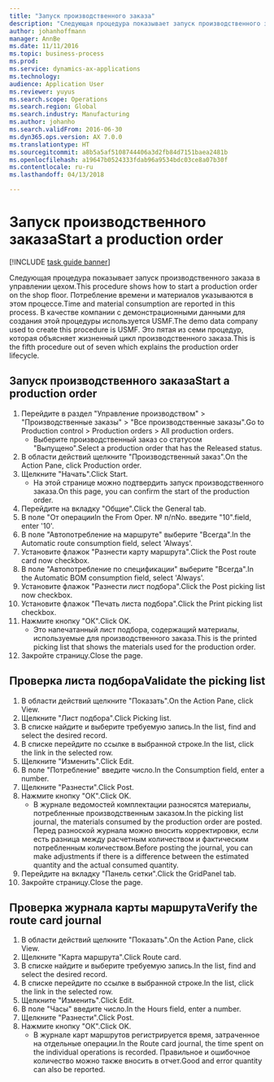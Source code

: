 ```yaml
---
title: "Запуск производственного заказа"
description: "Следующая процедура показывает запуск производственного заказа в управлении цехом."
author: johanhoffmann
manager: AnnBe
ms.date: 11/11/2016
ms.topic: business-process
ms.prod: 
ms.service: dynamics-ax-applications
ms.technology: 
audience: Application User
ms.reviewer: yuyus
ms.search.scope: Operations
ms.search.region: Global
ms.search.industry: Manufacturing
ms.author: johanho
ms.search.validFrom: 2016-06-30
ms.dyn365.ops.version: AX 7.0.0
ms.translationtype: HT
ms.sourcegitcommit: a8b5a5af5108744406a3d2fb84d7151baea2481b
ms.openlocfilehash: a19647b0524333fdab96a9534bdc03ce8a07b30f
ms.contentlocale: ru-ru
ms.lasthandoff: 04/13/2018

---
```

# <a name="start-a-production-order"></a><span data-ttu-id="46f3f-103">Запуск производственного заказа</span><span class="sxs-lookup"><span data-stu-id="46f3f-103">Start a production order</span></span>

[!INCLUDE [task guide banner](../../includes/task-guide-banner.md)]

<span data-ttu-id="46f3f-104">Следующая процедура показывает запуск производственного заказа в управлении цехом.</span><span class="sxs-lookup"><span data-stu-id="46f3f-104">This procedure shows how to start a production order on the shop floor.</span></span> <span data-ttu-id="46f3f-105">Потребление времени и материалов указываются в этом процессе.</span><span class="sxs-lookup"><span data-stu-id="46f3f-105">Time and material consumption are reported in this process.</span></span> <span data-ttu-id="46f3f-106">В качестве компании с демонстрационными данными для создания этой процедуры используется USMF.</span><span class="sxs-lookup"><span data-stu-id="46f3f-106">The demo data company used to create this procedure is USMF.</span></span> <span data-ttu-id="46f3f-107">Это пятая из семи процедур, которая объясняет жизненный цикл производственного заказа.</span><span class="sxs-lookup"><span data-stu-id="46f3f-107">This is the fifth procedure out of seven which explains the production order lifecycle.</span></span>


## <a name="start-a-production-order"></a><span data-ttu-id="46f3f-108">Запуск производственного заказа</span><span class="sxs-lookup"><span data-stu-id="46f3f-108">Start a production order</span></span>
1. <span data-ttu-id="46f3f-109">Перейдите в раздел "Управление производством" > "Производственные заказы" > "Все производственные заказы".</span><span class="sxs-lookup"><span data-stu-id="46f3f-109">Go to Production control > Production orders > All production orders.</span></span>
    * <span data-ttu-id="46f3f-110">Выберите производственный заказ со статусом "Выпущено".</span><span class="sxs-lookup"><span data-stu-id="46f3f-110">Select a production order that has the Released status.</span></span>  
2. <span data-ttu-id="46f3f-111">В области действий щелкните "Производственный заказ".</span><span class="sxs-lookup"><span data-stu-id="46f3f-111">On the Action Pane, click Production order.</span></span>
3. <span data-ttu-id="46f3f-112">Щелкните "Начать".</span><span class="sxs-lookup"><span data-stu-id="46f3f-112">Click Start.</span></span>
    * <span data-ttu-id="46f3f-113">На этой странице можно подтвердить запуск производственного заказа.</span><span class="sxs-lookup"><span data-stu-id="46f3f-113">On this page, you can confirm the start of the production order.</span></span>  
4. <span data-ttu-id="46f3f-114">Перейдите на вкладку "Общие".</span><span class="sxs-lookup"><span data-stu-id="46f3f-114">Click the General tab.</span></span>
5. <span data-ttu-id="46f3f-115">В поле "От операции</span><span class="sxs-lookup"><span data-stu-id="46f3f-115">In the From Oper.</span></span> <span data-ttu-id="46f3f-116">№ п/п</span><span class="sxs-lookup"><span data-stu-id="46f3f-116">No.</span></span> <span data-ttu-id="46f3f-117">введите "10".</span><span class="sxs-lookup"><span data-stu-id="46f3f-117">field, enter '10'.</span></span>
6. <span data-ttu-id="46f3f-118">В поле "Автопотребление на маршруте" выберите "Всегда".</span><span class="sxs-lookup"><span data-stu-id="46f3f-118">In the Automatic route consumption field, select 'Always'.</span></span>
7. <span data-ttu-id="46f3f-119">Установите флажок "Разнести карту маршрута".</span><span class="sxs-lookup"><span data-stu-id="46f3f-119">Click the Post route card now checkbox.</span></span>
8. <span data-ttu-id="46f3f-120">В поле "Автопотребление по спецификации" выберите "Всегда".</span><span class="sxs-lookup"><span data-stu-id="46f3f-120">In the Automatic BOM consumption field, select 'Always'.</span></span>
9. <span data-ttu-id="46f3f-121">Установите флажок "Разнести лист подбора".</span><span class="sxs-lookup"><span data-stu-id="46f3f-121">Click the Post picking list now checkbox.</span></span>
10. <span data-ttu-id="46f3f-122">Установите флажок "Печать листа подбора".</span><span class="sxs-lookup"><span data-stu-id="46f3f-122">Click the Print picking list checkbox.</span></span>
11. <span data-ttu-id="46f3f-123">Нажмите кнопку "OК".</span><span class="sxs-lookup"><span data-stu-id="46f3f-123">Click OK.</span></span>
    * <span data-ttu-id="46f3f-124">Это напечатанный лист подбора, содержащий материалы, используемые для производственного заказа.</span><span class="sxs-lookup"><span data-stu-id="46f3f-124">This is the printed picking list that shows the materials used for the production order.</span></span>  
12. <span data-ttu-id="46f3f-125">Закройте страницу.</span><span class="sxs-lookup"><span data-stu-id="46f3f-125">Close the page.</span></span>

## <a name="validate-the-picking-list"></a><span data-ttu-id="46f3f-126">Проверка листа подбора</span><span class="sxs-lookup"><span data-stu-id="46f3f-126">Validate the picking list</span></span>
1. <span data-ttu-id="46f3f-127">В области действий щелкните "Показать".</span><span class="sxs-lookup"><span data-stu-id="46f3f-127">On the Action Pane, click View.</span></span>
2. <span data-ttu-id="46f3f-128">Щелкните "Лист подбора".</span><span class="sxs-lookup"><span data-stu-id="46f3f-128">Click Picking list.</span></span>
3. <span data-ttu-id="46f3f-129">В списке найдите и выберите требуемую запись.</span><span class="sxs-lookup"><span data-stu-id="46f3f-129">In the list, find and select the desired record.</span></span>
4. <span data-ttu-id="46f3f-130">В списке перейдите по ссылке в выбранной строке.</span><span class="sxs-lookup"><span data-stu-id="46f3f-130">In the list, click the link in the selected row.</span></span>
5. <span data-ttu-id="46f3f-131">Щелкните "Изменить".</span><span class="sxs-lookup"><span data-stu-id="46f3f-131">Click Edit.</span></span>
6. <span data-ttu-id="46f3f-132">В поле "Потребление" введите число.</span><span class="sxs-lookup"><span data-stu-id="46f3f-132">In the Consumption field, enter a number.</span></span>
7. <span data-ttu-id="46f3f-133">Щелкните "Разнести".</span><span class="sxs-lookup"><span data-stu-id="46f3f-133">Click Post.</span></span>
8. <span data-ttu-id="46f3f-134">Нажмите кнопку "OК".</span><span class="sxs-lookup"><span data-stu-id="46f3f-134">Click OK.</span></span>
    * <span data-ttu-id="46f3f-135">В журнале ведомостей комплектации разносятся материалы, потребленные производственным заказом.</span><span class="sxs-lookup"><span data-stu-id="46f3f-135">In the picking list journal, the materials consumed by the production order are posted.</span></span> <span data-ttu-id="46f3f-136">Перед разноской журнала можно вносить корректировки, если есть разница между расчетным количеством и фактическим потребленным количеством.</span><span class="sxs-lookup"><span data-stu-id="46f3f-136">Before posting the journal, you can make adjustments if there is a difference between the estimated quantity and the actual consumed quantity.</span></span>  
9. <span data-ttu-id="46f3f-137">Перейдите на вкладку "Панель сетки".</span><span class="sxs-lookup"><span data-stu-id="46f3f-137">Click the GridPanel tab.</span></span>
10. <span data-ttu-id="46f3f-138">Закройте страницу.</span><span class="sxs-lookup"><span data-stu-id="46f3f-138">Close the page.</span></span>

## <a name="verify-the-route-card-journal"></a><span data-ttu-id="46f3f-139">Проверка журнала карты маршрута</span><span class="sxs-lookup"><span data-stu-id="46f3f-139">Verify the route card journal</span></span>
1. <span data-ttu-id="46f3f-140">В области действий щелкните "Показать".</span><span class="sxs-lookup"><span data-stu-id="46f3f-140">On the Action Pane, click View.</span></span>
2. <span data-ttu-id="46f3f-141">Щелкните "Карта маршрута".</span><span class="sxs-lookup"><span data-stu-id="46f3f-141">Click Route card.</span></span>
3. <span data-ttu-id="46f3f-142">В списке найдите и выберите требуемую запись.</span><span class="sxs-lookup"><span data-stu-id="46f3f-142">In the list, find and select the desired record.</span></span>
4. <span data-ttu-id="46f3f-143">В списке перейдите по ссылке в выбранной строке.</span><span class="sxs-lookup"><span data-stu-id="46f3f-143">In the list, click the link in the selected row.</span></span>
5. <span data-ttu-id="46f3f-144">Щелкните "Изменить".</span><span class="sxs-lookup"><span data-stu-id="46f3f-144">Click Edit.</span></span>
6. <span data-ttu-id="46f3f-145">В поле "Часы" введите число.</span><span class="sxs-lookup"><span data-stu-id="46f3f-145">In the Hours field, enter a number.</span></span>
7. <span data-ttu-id="46f3f-146">Щелкните "Разнести".</span><span class="sxs-lookup"><span data-stu-id="46f3f-146">Click Post.</span></span>
8. <span data-ttu-id="46f3f-147">Нажмите кнопку "OК".</span><span class="sxs-lookup"><span data-stu-id="46f3f-147">Click OK.</span></span>
    * <span data-ttu-id="46f3f-148">В журнале карт маршрутов регистрируется время, затраченное на отдельные операции.</span><span class="sxs-lookup"><span data-stu-id="46f3f-148">In the Route card journal, the time spent on the individual operations is recorded.</span></span> <span data-ttu-id="46f3f-149">Правильное и ошибочное количество можно также вносить в отчет.</span><span class="sxs-lookup"><span data-stu-id="46f3f-149">Good and error quantity can also be reported.</span></span>  


